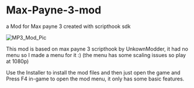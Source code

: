 # Max-Payne-3-mod
a Mod for Max payne 3 created with scripthook sdk

![MP3_Mod_Pic](https://github.com/RXDG14/Max-Payne-3-mod/assets/54236165/04a56195-b422-4c9e-b158-27a5cf3decdf)

This mod is based on max payne 3 scripthook by UnkownModder, it had no menu so I made a menu for it :) (the menu has some scaling issues so play at 1080p)

Use the Installer to install the mod files and then just open the game and Press F4 in-game to open the mod menu, it only has some basic features.
